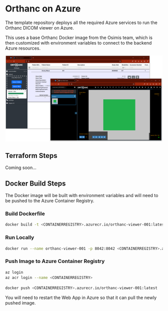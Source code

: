 # Orthanc on Azure

The template repository deploys all the required Azure services to run the Orthanc DICOM viewer on Azure.

This uses a base Orthanc Docker image from the Osimis team, which is then customized with environment variables to connect to the backend Azure resources.

![](img/screenshot.png)


## Terraform Steps

Coming soon...


## Docker Build Steps

The Docker image will be built with environment variables and will need to be pushed to the Azure Container Registry.

### Build Dockerfile

```sh
docker build -t <CONTAINERREGISTRY>.azurecr.io/orthanc-viewer-001:latest .
```

### Run Locally
```sh
docker run --name orthanc-viewer-001 -p 8042:8042 <CONTAINERREGISTRY>.azurecr.io/orthanc-viewer-001:latest
```


### Push Image to Azure Container Registry

```sh
az login
az acr login --name <CONTAINERREGISTRY>

docker push <CONTAINERREGISTRY>.azurecr.io/orthanc-viewer-001:latest
```

You will need to restart the Web App in Azure so that it can pull the newly pushed image.


